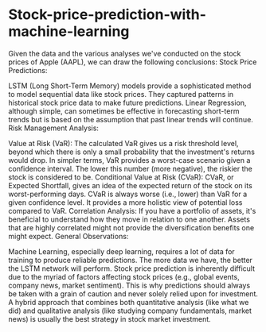 # Stock-price-prediction-with-machine-learning

Given the data and the various analyses we've conducted on the stock prices of Apple (AAPL), we can draw the following conclusions:
Stock Price Predictions:

LSTM (Long Short-Term Memory) models provide a sophisticated method to model sequential data like stock prices. They captured patterns in historical stock price data to make future predictions.
Linear Regression, although simple, can sometimes be effective in forecasting short-term trends but is based on the assumption that past linear trends will continue.
Risk Management Analysis:

Value at Risk (VaR): The calculated VaR gives us a risk threshold level, beyond which there is only a small probability that the investment's returns would drop. In simpler terms, VaR provides a worst-case scenario given a confidence interval. The lower this number (more negative), the riskier the stock is considered to be.
Conditional Value at Risk (CVaR): CVaR, or Expected Shortfall, gives an idea of the expected return of the stock on its worst-performing days. CVaR is always worse (i.e., lower) than VaR for a given confidence level. It provides a more holistic view of potential loss compared to VaR.
Correlation Analysis: If you have a portfolio of assets, it's beneficial to understand how they move in relation to one another. Assets that are highly correlated might not provide the diversification benefits one might expect.
General Observations:

Machine Learning, especially deep learning, requires a lot of data for training to produce reliable predictions. The more data we have, the better the LSTM network will perform.
Stock price prediction is inherently difficult due to the myriad of factors affecting stock prices (e.g., global events, company news, market sentiment). This is why predictions should always be taken with a grain of caution and never solely relied upon for investment.
A hybrid approach that combines both quantitative analysis (like what we did) and qualitative analysis (like studying company fundamentals, market news) is usually the best strategy in stock market investment.
